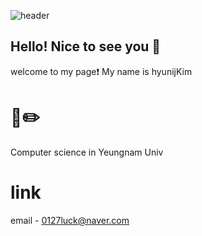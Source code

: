 ![header](https://capsule-render.vercel.app/api?type=venom&color=auto&height=300&section=header&text=Welcome%20Hyunji's%20github&fontSize=65)

## Hello! Nice to see you 💌
welcome to my page❗
My name is hyunijKim

# 📕✏️
Computer science in Yeungnam Univ

# link
email - 0127luck@naver.com
